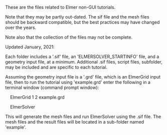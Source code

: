 These are the files related to Elmer non-GUI tutorials.

Note that they may be partly out-dated. The sif file
and the mesh files should be backward compatible, but the
best practices may have changed over the years.

Note also that the collection of the files may not be complete. 

Updated January, 2021:

Each folder includes a '.sif' file, an 'ELMERSOLVER_STARTINFO' file, and a geometry input file, at a minimum.  Additional .sif files, script files, subfolder, may be included and are specific to each tutorial.

Assuming the geometry input file is a '.grd' file, which is an ElmerGrid input file, then to run the tutorial using 'example.grd' enter the following in a terminal window (command prompt window):

    ElmerGrid 1 2 example.grd

    ElmerSolver

This will generate the mesh files and run ElmerSolver using the .sif file.  The mesh files and the result files will be located in a sub-folder named 'example'.
